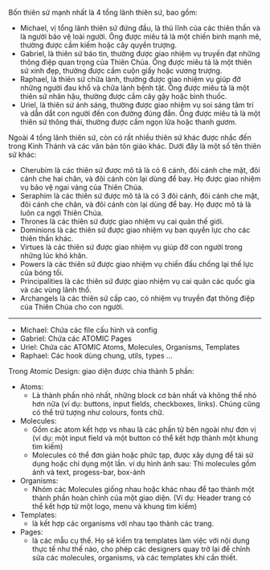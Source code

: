 Bốn thiên sứ mạnh nhất là 4 tổng lãnh thiên sứ, bao gồm:
- Michael, vị tổng lãnh thiên sứ đứng đầu, là thủ lĩnh của các thiên thần và là người bảo vệ loài người. Ông được miêu tả là một chiến binh mạnh mẽ, thường được cầm kiếm hoặc cây quyền trượng.
- Gabriel, là thiên sứ báo tin, thường được giao nhiệm vụ truyền đạt những thông điệp quan trọng của Thiên Chúa. Ông được miêu tả là một thiên sứ xinh đẹp, thường được cầm cuộn giấy hoặc vương trượng.
- Raphael, là thiên sứ chữa lành, thường được giao nhiệm vụ giúp đỡ những người đau khổ và chữa lành bệnh tật. Ông được miêu tả là một thiên sứ nhân hậu, thường được cầm cây gậy hoặc bình thuốc.
- Uriel, là thiên sứ ánh sáng, thường được giao nhiệm vụ soi sáng tâm trí và dẫn dắt con người đến con đường đúng đắn. Ông được miêu tả là một thiên sứ thông thái, thường được cầm ngọn lửa hoặc thanh gươm.


Ngoài 4 tổng lãnh thiên sứ, còn có rất nhiều thiên sứ khác được nhắc đến trong Kinh Thánh và các văn bản tôn giáo khác. Dưới đây là một số tên thiên sứ khác:

- Cherubim là các thiên sứ được mô tả là có 6 cánh, đôi cánh che mặt, đôi cánh che hai chân, và đôi cánh còn lại dùng để bay. Họ được giao nhiệm vụ bảo vệ ngai vàng của Thiên Chúa.
- Seraphim là các thiên sứ được mô tả là có 3 đôi cánh, đôi cánh che mặt, đôi cánh che chân, và đôi cánh còn lại dùng để bay. Họ được mô tả là luôn ca ngợi Thiên Chúa.
- Thrones là các thiên sứ được giao nhiệm vụ cai quản thế giới.
- Dominions là các thiên sứ được giao nhiệm vụ ban quyền lực cho các thiên thần khác.
- Virtues là các thiên sứ được giao nhiệm vụ giúp đỡ con người trong những lúc khó khăn.
- Powers là các thiên sứ được giao nhiệm vụ chiến đấu chống lại thế lực của bóng tối.
- Principalities là các thiên sứ được giao nhiệm vụ cai quản các quốc gia và các vùng lãnh thổ.
- Archangels là các thiên sứ cấp cao, có nhiệm vụ truyền đạt thông điệp của Thiên Chúa cho con người.

---
- Michael: Chứa các file cấu hình và config 
- Gabriel: Chứa các ATOMIC Pages
- Uriel: Chứa các ATOMIC Atoms, Molecules, Organisms, Templates
- Raphael: Các hook dùng chung, utils, types ...

Trong Atomic Design: giao diện được chia thành 5 phần:

- Atoms: 
  - Là thành phần nhỏ nhất, những block cơ bản nhất và không thể nhỏ hơn nữa (ví dụ: buttons, input fields, checkboxes, links). Chúng cũng có thể trừ tượng như colours, fonts chữ.
- Molecules:
  -  Gồm các atom kết hợp vs nhau là các phần tử bên ngoài như đơn vị (ví dụ: một input field và một button có thể kết hợp thành một khung tìm kiếm)
  -  Molecules có thể đơn giản hoặc phức tạp, được xây dựng để tái sử dụng hoặc chỉ dụng một lần. ví dụ hình ảnh sau: Thì molecules gồm ảnh và text, progess-bar, box-ảnh
- Organisms:
  - Nhóm các Molecules giống nhau hoặc khác nhau để tạo thành một thành phần hoàn chỉnh của một giao diện. (Ví dụ: Header trang có thể kết hợp từ một logo, menu và khung tìm kiếm)
- Templates:
  - là kết hợp các organisms với nhau tạo thành các trang.
- Pages:
  - là các mẫu cụ thể. Họ sẽ kiểm tra templates làm việc với nội dung thực tế như thế nào, cho phép các designers quay trở lại để chỉnh sửa các molecules, organisms, và các templates khi cần thiết.